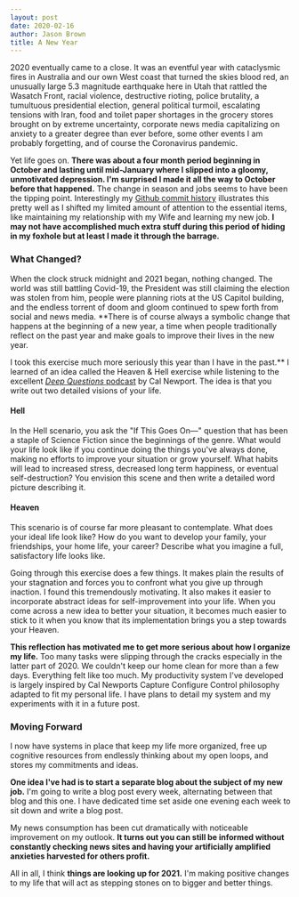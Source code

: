 ```yaml
---
layout: post
date: 2020-02-16
author: Jason Brown
title: A New Year
---
```

2020 eventually came to a close. It was an eventful year with cataclysmic fires in Australia and our own West coast that turned the skies blood red, an unusually large 5.3 magnitude earthquake here in Utah that rattled the Wasatch Front, racial violence, destructive rioting, police brutality, a tumultuous presidential election, general political turmoil, escalating tensions with Iran, food and toilet paper shortages in the grocery stores brought on by extreme uncertainty, corporate news media capitalizing on anxiety to a greater degree than ever before, some other events I am probably forgetting, and of course the Coronavirus pandemic.

Yet life goes on. **There was about a four month period beginning in October and lasting until mid-January where I slipped into a gloomy, unmotivated depression. I'm surprised I made it all the way to October before that happened.** The change in season and jobs seems to have been the tipping point. Interestingly my [Github commit history](/assets/images/2020-02-16-Github-Commits.png) illustrates this pretty well as I shifted my limited amount of attention to the essential items, like maintaining my relationship with my Wife and learning my new job. **I may not have accomplished much extra stuff during this period of hiding in my foxhole but at least I made it through the barrage.**

### What Changed?
When the clock struck midnight and 2021 began, nothing changed. The world was still battling Covid-19, the President was still claiming the election was stolen from him, people were planning riots at the US Capitol building, and the endless torrent of doom and gloom continued to spew forth from social and news media. **There is of course always a symbolic change that happens at the beginning of a new year, a time when people traditionally reflect on the past year and make goals to improve their lives in the new year.

I took this exercise much more seriously this year than I have in the past.** I learned of an idea called the Heaven & Hell exercise while listening to the excellent [*Deep Questions* podcast](https://www.calnewport.com/podcast/) by Cal Newport. The idea is that you write out two detailed visions of your life.

#### Hell
In the Hell scenario, you ask the "If This Goes On—" question that has been a staple of Science Fiction since the beginnings of the genre. What would your life look like if you continue doing the things you've always done, making no efforts to improve your situation or grow yourself. What habits will lead to increased stress, decreased long term happiness, or eventual self-destruction? You envision this scene and then write a detailed word picture describing it.

#### Heaven
This scenario is of course far more pleasant to contemplate. What does your ideal life look like? How do you want to develop your family, your friendships, your home life, your career? Describe what you imagine a full, satisfactory life looks like.

Going through this exercise does a few things. It makes plain the results of your stagnation and forces you to confront what you give up through inaction. I found this tremendously motivating. It also makes it easier to incorporate abstract ideas for self-improvement into your life. When you come across a new idea to better your situation, it becomes much easier to stick to it when you know that its implementation brings you a step towards your Heaven.

**This reflection has motivated me to get more serious about how I organize my life.** Too many tasks were slipping through the cracks especially in the latter part of 2020. We couldn't keep our home clean for more than a few days. Everything felt like too much. My productivity system I've developed is largely inspired by Cal Newports Capture Configure Control philosophy adapted to fit my personal life. I have plans to detail my system and my experiments with it in a future post.

### Moving Forward
I now have systems in place that keep my life more organized, free up cognitive resources from endlessly thinking about my open loops, and stores my commitments and ideas.

**One idea I've had is to start a separate blog about the subject of my new job.** I'm going to write a blog post every week, alternating between that blog and this one. I have dedicated time set aside one evening each week to sit down and write a blog post.

My news consumption has been cut dramatically with noticeable improvement on my outlook. **It turns out you can still be informed without constantly checking news sites and having your artificially amplified anxieties harvested for others profit.**

All in all, I think **things are looking up for 2021.** I'm making positive changes to my life that will act as stepping stones on to bigger and better things.
